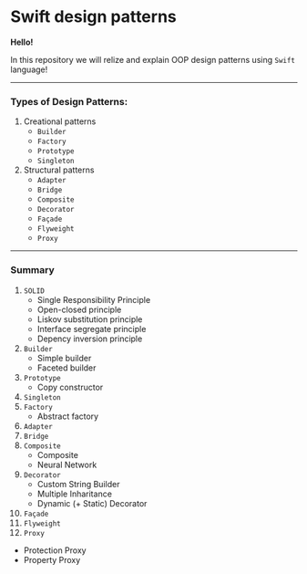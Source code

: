# Swift design patterns

**Hello!**

In this repository we will relize and explain OOP design patterns using `Swift` language!

***
### Types of Design Patterns:

1. Creational patterns
   * `Builder`
   * `Factory`
   * `Prototype`
   * `Singleton`
2. Structural patterns
   * `Adapter`
   * `Bridge`
   * `Composite`
   * `Decorator`
   * `Façade`
   * `Flyweight`
   * `Proxy`

***
### Summary

1. `SOLID`
   * Single Responsibility Principle
   * Open-closed principle
   * Liskov substitution principle
   * Interface segregate principle
   * Depency inversion principle
2. `Builder`
   * Simple builder
   * Faceted builder
3. `Prototype`
   * Copy constructor
4. `Singleton`
5. `Factory`
   * Abstract factory
6. `Adapter`
7. `Bridge`
8. `Composite`
   * Composite
   * Neural Network
9. `Decorator`
   * Custom String Builder
   * Multiple Inharitance
   * Dynamic (+ Static) Decorator
10. `Façade`
11. `Flyweight`
12. `Proxy`
   * Protection Proxy
   * Property Proxy
